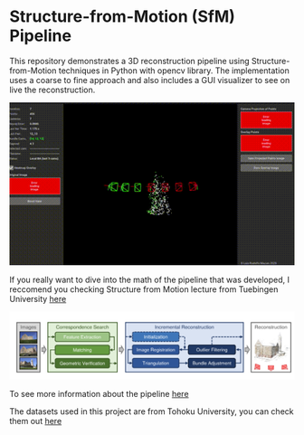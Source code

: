 # Structure-from-Motion (SfM) Pipeline

This repository demonstrates a 3D reconstruction pipeline using Structure-from-Motion techniques in Python with opencv library. The implementation uses a coarse to fine approach and also includes a GUI visualizer to see on live the reconstruction.

![Example reconstruction](sfm.gif)

If you really want to dive into the math of the pipeline that was developed, I reccomend you checking Structure from Motion lecture from Tuebingen University [here](https://uni-tuebingen.de/fakultaeten/mathematisch-naturwissenschaftliche-fakultaet/fachbereiche/informatik/lehrstuehle/autonomous-vision/lectures/computer-vision/)

![Example pipeline](pipeline.png)

To see more information about the pipeline [here](https://luisrodolfo10.github.io/incremental_sfm/)

The datasets used in this project are from Tohoku University, you can check them out [here](https://www.aoki.ecei.tohoku.ac.jp/mvs/)